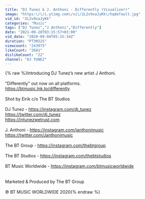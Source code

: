 ```yaml
---
title: "DJ Tunez & J. Anthoni - Differently (Visualizer)"
image: "https:\/\/i.ytimg.com\/vi\/2L2v9xaJyKk\/hqdefault.jpg"
vid_id: "2L2v9xaJyKk"
categories: "Music"
tags: ["DJ Tunez","J Anthoni","Differently"]
date: "2021-09-28T03:15:57+03:00"
vid_date: "2020-09-04T05:15:34Z"
duration: "PT3M22S"
viewcount: "243975"
likeCount: "2681"
dislikeCount: "22"
channel: "DJ TUNEZ"
---
```

{% raw %}Introducing DJ Tunez’s new artist J Anthoni.<br /><br />&quot;Differently&quot; out now on all platforms.<br /><a rel="nofollow" target="blank" href="https://btmusic.lnk.to/differently">https://btmusic.lnk.to/differently</a><br /><br />Shot by Eirik c/o The BT Studios<br /><br />DJ Tunez - <a rel="nofollow" target="blank" href="https://instagram.com/dj_tunez">https://instagram.com/dj_tunez</a><br />                    <a rel="nofollow" target="blank" href="https://twitter.com/dj_tunez">https://twitter.com/dj_tunez</a><br />                    <a rel="nofollow" target="blank" href="https://intunezwetrust.com">https://intunezwetrust.com</a><br /><br />J. Anthoni - <a rel="nofollow" target="blank" href="https://instagram.com/janthonimusic">https://instagram.com/janthonimusic</a><br />                      <a rel="nofollow" target="blank" href="https://twitter.com/Janthonimusic">https://twitter.com/Janthonimusic</a><br /><br />The BT Group - <a rel="nofollow" target="blank" href="https://instagram.com/thebtgroup">https://instagram.com/thebtgroup</a><br /><br />The BT Studios - <a rel="nofollow" target="blank" href="https://instagram.com/thebtstudios">https://instagram.com/thebtstudios</a><br /><br />BT Music Worldwide - <a rel="nofollow" target="blank" href="https://instagram.com/btmusicworldwide">https://instagram.com/btmusicworldwide</a> <br /><br /><br />Marketed &amp; Produced by The BT Group<br /><br />℗ BT MUSIC WORLDWIDE 2020{% endraw %}
